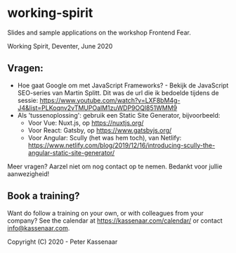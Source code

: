 # working-spirit
Slides and sample applications on the workshop Frontend Fear. 

Working Spirit, Deventer, June 2020

## Vragen:
- Hoe gaat Google om met JavaScript Frameworks? - Bekijk de JavaScript SEO-series van Martin Splitt. Dit was de url die ik bedoelde tijdens de sessie: https://www.youtube.com/watch?v=LXF8bM4g-J4&list=PLKoqnv2vTMUPOalM1zuWDP9OQl851WMM9
- Als 'tussenoplossing': gebruik een Static Site Generator, bijvoorbeeld:
    - Voor Vue: Nuxt.js, op https://nuxtjs.org/
    - Voor React: Gatsby, op https://www.gatsbyjs.org/
    - Voor Angular: Scully (het was hem toch), van Netlify: https://www.netlify.com/blog/2019/12/16/introducing-scully-the-angular-static-site-generator/
    
Meer vragen? Aarzel niet om nog contact op te nemen.
Bedankt voor jullie aanwezigheid!



## Book a training?
Want do follow a training on your own, or with colleagues from your company? See the calendar at https://kassenaar.com/calendar/ or contact info@kassenaar.com.

Copyright (C) 2020 - Peter Kassenaar
